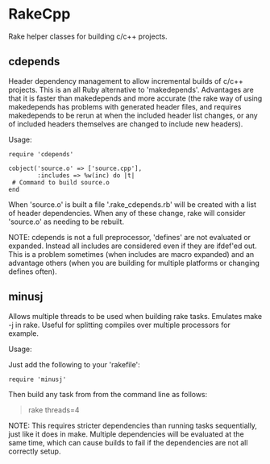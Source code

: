 RakeCpp
=======
Rake helper classes for building c/c++ projects.

cdepends
--------

Header dependency management to allow incremental builds of c/c++ projects.  This is an all Ruby alternative to 'makedepends'.  Advantages are that it is faster than makedepends and more accurate (the rake way of using makedepends has problems with generated header files, and requires makedepends to be rerun at when the included header list changes, or any of included headers themselves are changed to include new headers).

Usage:

   
    require 'cdepends'
   
    cobject('source.o' => ['source.cpp'],
            :includes => %w(inc) do |t|
     # Command to build source.o
    end
   

When 'source.o' is built a file '.rake_cdepends.rb' will be created with a list of header dependencies.  When any of these change, rake will consider 'source.o' as needing to be rebuilt.

NOTE: cdepends is not a full preprocessor, 'defines' are not evaluated or expanded.  Instead all includes are considered even if they are ifdef'ed out.  This is a problem sometimes (when includes are macro expanded) and an advantage others (when you are building for multiple platforms or changing defines often).

minusj
------

Allows multiple threads to be used when building rake tasks.  Emulates make -j in rake.  Useful for splitting compiles over multiple processors for example.

Usage:

Just add the following to your 'rakefile':

    require 'minusj'

Then build any task from from the command line as follows:

  > rake threads=4

NOTE: This requires stricter dependencies than running tasks sequentially, just like it does in make.  Multiple dependencies will be evaluated at the same time, which can cause builds to fail if the dependencies are not all correctly setup.
